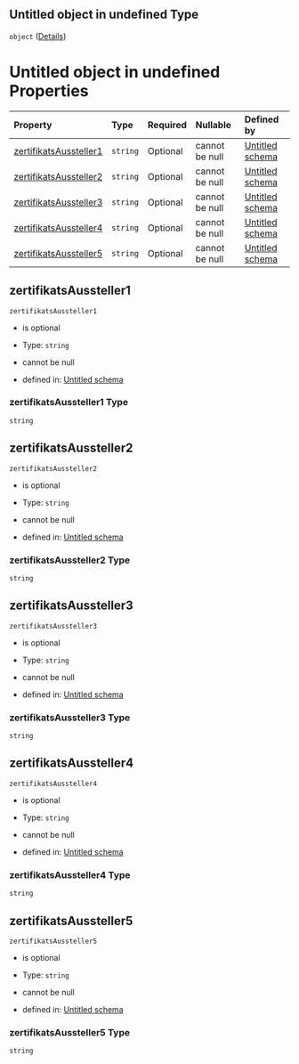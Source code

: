## Untitled object in undefined Type

`object` ([Details](zertifikatsaussteller.md))

# Untitled object in undefined Properties

| Property                                          | Type     | Required | Nullable       | Defined by                                                                                                                                                                                                                           |
| :------------------------------------------------ | :------- | :------- | :------------- | :----------------------------------------------------------------------------------------------------------------------------------------------------------------------------------------------------------------------------------- |
| [zertifikatsAussteller1](#zertifikatsaussteller1) | `string` | Optional | cannot be null | [Untitled schema](zertifikatsaussteller-properties-zertifikatsaussteller1.md "https://raw.githubusercontent.com/conuti-gmbh/bo4e-schema/master/schemas/v1/com/ZertifikatsAussteller.schema.json#/properties/zertifikatsAussteller1") |
| [zertifikatsAussteller2](#zertifikatsaussteller2) | `string` | Optional | cannot be null | [Untitled schema](zertifikatsaussteller-properties-zertifikatsaussteller2.md "https://raw.githubusercontent.com/conuti-gmbh/bo4e-schema/master/schemas/v1/com/ZertifikatsAussteller.schema.json#/properties/zertifikatsAussteller2") |
| [zertifikatsAussteller3](#zertifikatsaussteller3) | `string` | Optional | cannot be null | [Untitled schema](zertifikatsaussteller-properties-zertifikatsaussteller3.md "https://raw.githubusercontent.com/conuti-gmbh/bo4e-schema/master/schemas/v1/com/ZertifikatsAussteller.schema.json#/properties/zertifikatsAussteller3") |
| [zertifikatsAussteller4](#zertifikatsaussteller4) | `string` | Optional | cannot be null | [Untitled schema](zertifikatsaussteller-properties-zertifikatsaussteller4.md "https://raw.githubusercontent.com/conuti-gmbh/bo4e-schema/master/schemas/v1/com/ZertifikatsAussteller.schema.json#/properties/zertifikatsAussteller4") |
| [zertifikatsAussteller5](#zertifikatsaussteller5) | `string` | Optional | cannot be null | [Untitled schema](zertifikatsaussteller-properties-zertifikatsaussteller5.md "https://raw.githubusercontent.com/conuti-gmbh/bo4e-schema/master/schemas/v1/com/ZertifikatsAussteller.schema.json#/properties/zertifikatsAussteller5") |

## zertifikatsAussteller1



`zertifikatsAussteller1`

*   is optional

*   Type: `string`

*   cannot be null

*   defined in: [Untitled schema](zertifikatsaussteller-properties-zertifikatsaussteller1.md "https://raw.githubusercontent.com/conuti-gmbh/bo4e-schema/master/schemas/v1/com/ZertifikatsAussteller.schema.json#/properties/zertifikatsAussteller1")

### zertifikatsAussteller1 Type

`string`

## zertifikatsAussteller2



`zertifikatsAussteller2`

*   is optional

*   Type: `string`

*   cannot be null

*   defined in: [Untitled schema](zertifikatsaussteller-properties-zertifikatsaussteller2.md "https://raw.githubusercontent.com/conuti-gmbh/bo4e-schema/master/schemas/v1/com/ZertifikatsAussteller.schema.json#/properties/zertifikatsAussteller2")

### zertifikatsAussteller2 Type

`string`

## zertifikatsAussteller3



`zertifikatsAussteller3`

*   is optional

*   Type: `string`

*   cannot be null

*   defined in: [Untitled schema](zertifikatsaussteller-properties-zertifikatsaussteller3.md "https://raw.githubusercontent.com/conuti-gmbh/bo4e-schema/master/schemas/v1/com/ZertifikatsAussteller.schema.json#/properties/zertifikatsAussteller3")

### zertifikatsAussteller3 Type

`string`

## zertifikatsAussteller4



`zertifikatsAussteller4`

*   is optional

*   Type: `string`

*   cannot be null

*   defined in: [Untitled schema](zertifikatsaussteller-properties-zertifikatsaussteller4.md "https://raw.githubusercontent.com/conuti-gmbh/bo4e-schema/master/schemas/v1/com/ZertifikatsAussteller.schema.json#/properties/zertifikatsAussteller4")

### zertifikatsAussteller4 Type

`string`

## zertifikatsAussteller5



`zertifikatsAussteller5`

*   is optional

*   Type: `string`

*   cannot be null

*   defined in: [Untitled schema](zertifikatsaussteller-properties-zertifikatsaussteller5.md "https://raw.githubusercontent.com/conuti-gmbh/bo4e-schema/master/schemas/v1/com/ZertifikatsAussteller.schema.json#/properties/zertifikatsAussteller5")

### zertifikatsAussteller5 Type

`string`
